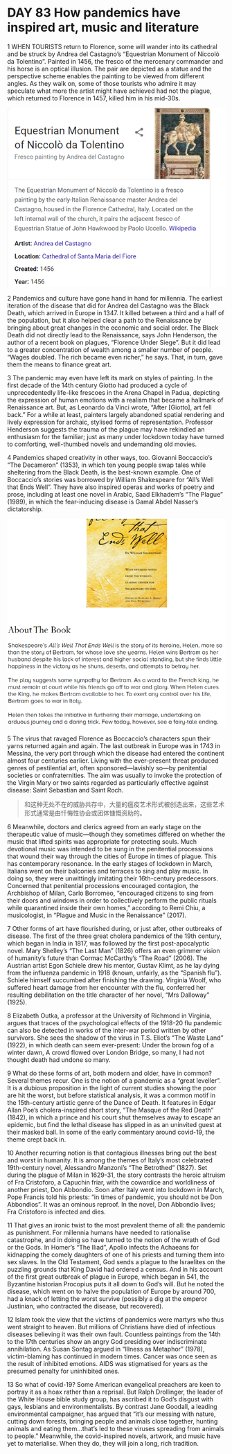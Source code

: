 # DAY 83 How pandemics have inspired art, music and literature
1 WHEN TOURISTS return to Florence, some will wander into its cathedral and be struck by Andrea del Castagno’s “Equestrian Monument of Niccolò da Tolentino”. Painted in 1456, the fresco of the mercenary commander and his horse is an optical illusion. The pair are depicted as a statue and the perspective scheme enables the painting to be viewed from different angles. As they walk on, some of those tourists who admire it may speculate what more the artist might have achieved had not the plague, which returned to Florence in 1457, killed him in his mid-30s.

![](./img/boxcn8FDK5kExtfNUjpOj1K16ie.png)

2 Pandemics and culture have gone hand in hand for millennia. The earliest iteration of the disease that did for Andrea del Castagno was the Black Death, which arrived in Europe in 1347. It killed between a third and a half of the population, but it also helped clear a path to the Renaissance by bringing about great changes in the economic and social order. The Black Death did not directly lead to the Renaissance, says John Henderson, the author of a recent book on plagues, “Florence Under Siege”. But it did lead to a greater concentration of wealth among a smaller number of people. “Wages doubled. The rich became even richer,” he says. That, in turn, gave them the means to finance great art.

3 The pandemic may even have left its mark on styles of painting. In the first decade of the 14th century Giotto had produced a cycle of unprecedentedly life-like frescoes in the Arena Chapel in Padua, depicting the expression of human emotions with a realism that became a hallmark of Renaissance art. But, as Leonardo da Vinci wrote, “After [Giotto], art fell back.” For a while at least, painters largely abandoned spatial rendering and lively expression for archaic, stylised forms of representation. Professor Henderson suggests the trauma of the plague may have rekindled an enthusiasm for the familiar; just as many under lockdown today have turned to comforting, well-thumbed novels and undemanding old movies.

4 Pandemics shaped creativity in other ways, too. Giovanni Boccaccio’s “The Decameron” (1353), in which ten young people swap tales while sheltering from the Black Death, is the best-known example. One of Boccaccio’s stories was borrowed by William Shakespeare for “All’s Well that Ends Well”. They have also inspired operas and works of poetry and prose, including at least one novel in Arabic, Saad Elkhadem’s “The Plague” (1989), in which the fear-inducing disease is Gamal Abdel Nasser’s dictatorship.

![](./img/boxcnL6nCm0f5KJAi4LZu3Sr4Db.png)

5 The virus that ravaged Florence as Boccaccio’s characters spun their yarns returned again and again. The last outbreak in Europe was in 1743 in Messina, the very port through which the disease had entered the continent almost four centuries earlier. Living with the ever-present threat produced genres of pestilential art, often sponsored—lavishly so—by penitential societies or confraternities. The aim was usually to invoke the protection of the Virgin Mary or two saints regarded as particularly effective against disease: Saint Sebastian and Saint Roch.

> 和这种无处不在的威胁共存中，大量的瘟疫艺术形式被创造出来，这些艺术形式通常是由忏悔性协会或团体慷慨资助的。
>

6 Meanwhile, doctors and clerics agreed from an early stage on the therapeutic value of music—though they sometimes differed on whether the music that lifted spirits was appropriate for protecting souls. Much devotional music was intended to be sung in the penitential processions that wound their way through the cities of Europe in times of plague.
This has contemporary resonance. In the early stages of lockdown in March, Italians went on their balconies and terraces to sing and play music. In doing so, they were unwittingly imitating their 16th-century predecessors. Concerned that penitential processions encouraged contagion, the Archbishop of Milan, Carlo Borromeo, “encouraged citizens to sing from their doors and windows in order to collectively perform the public rituals while quarantined inside their own homes,” according to Remi Chiu, a musicologist, in “Plague and Music in the Renaissance” (2017).

7 Other forms of art have flourished during, or just after, other outbreaks of disease. The first of the three great cholera pandemics of the 19th century, which began in India in 1817, was followed by the first post-apocalyptic novel. Mary Shelley’s “The Last Man” (1826) offers an even grimmer vision of humanity’s future than Cormac McCarthy’s “The Road” (2006). The Austrian artist Egon Schiele drew his mentor, Gustav Klimt, as he lay dying from the influenza pandemic in 1918 (known, unfairly, as the “Spanish flu”). Schiele himself succumbed after finishing the drawing. Virginia Woolf, who suffered heart damage from her encounter with the flu, conferred her resulting debilitation on the title character of her novel, “Mrs Dalloway” (1925).

8 Elizabeth Outka, a professor at the University of Richmond in Virginia, argues that traces of the psychological effects of the 1918-20 flu pandemic can also be detected in works of the inter-war period written by other survivors. She sees the shadow of the virus in T.S. Eliot’s “The Waste Land” (1922), in which death can seem ever-present:
Under the brown fog of a winter dawn,
A crowd flowed over London Bridge, so many,
I had not thought death had undone so many.

9 What do these forms of art, both modern and older, have in common? Several themes recur. One is the notion of a pandemic as a “great leveller”. It is a dubious proposition in the light of current studies showing the poor are hit the worst, but before statistical analysis, it was a common motif in the 15th-century artistic genre of the Dance of Death. It features in Edgar Allan Poe’s cholera-inspired short story, “The Masque of the Red Death” (1842), in which a prince and his court shut themselves away to escape an epidemic, but find the lethal disease has slipped in as an uninvited guest at their masked ball. In some of the early commentary around covid-19, the theme crept back in.

10 Another recurring notion is that contagious illnesses bring out the best and worst in humanity. It is among the themes of Italy’s most celebrated 19th-century novel, Alessandro Manzoni’s “The Betrothed” (1827). Set during the plague of Milan in 1629-31, the story contrasts the heroic altruism of Fra Cristoforo, a Capuchin friar, with the cowardice and worldliness of another priest, Don Abbondio. Soon after Italy went into lockdown in March, Pope Francis told his priests: “in times of pandemic, you should not be Don Abbondios”. It was an ominous reproof. In the novel, Don Abbondio lives; Fra Cristoforo is infected and dies.

11 That gives an ironic twist to the most prevalent theme of all: the pandemic as punishment. For millennia humans have needed to rationalise catastrophe, and in doing so have turned to the notion of the wrath of God or the Gods. In Homer’s “The Iliad”, Apollo infects the Achaeans for kidnapping the comely daughters of one of his priests and turning them into sex slaves. In the Old Testament, God sends a plague to the Israelites on the puzzling grounds that King David had ordered a census. And in his account of the first great outbreak of plague in Europe, which began in 541, the Byzantine historian Procopius puts it all down to God’s will. But he noted the disease, which went on to halve the population of Europe by around 700, had a knack of letting the worst survive (possibly a dig at the emperor Justinian, who contracted the disease, but recovered).

12 Islam took the view that the victims of pandemics were martyrs who thus went straight to heaven. But millions of Christians have died of infectious diseases believing it was their own fault. Countless paintings from the 14th to the 17th centuries show an angry God presiding over indiscriminate annihilation. As Susan Sontag argued in “Illness as Metaphor” (1978), victim-blaming has continued in modern times. Cancer was once seen as the result of inhibited emotions. AIDS was stigmatised for years as the presumed penalty for uninhibited ones.

13 So what of covid-19? Some American evangelical preachers are keen to portray it as a hoax rather than a reprisal. But Ralph Drollinger, the leader of the White House bible study group, has ascribed it to God’s disgust with gays, lesbians and environmentalists. By contrast Jane Goodall, a leading environmental campaigner, has argued that “it’s our messing with nature, cutting down forests, bringing people and animals close together, hunting animals and eating them…that’s led to these viruses spreading from animals to people.” Meanwhile, the covid-inspired novels, artwork, and music have yet to materialise. When they do, they will join a long, rich tradition.

